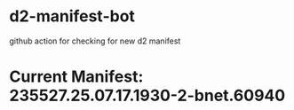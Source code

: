 # d2-manifest-bot
github action for checking for new d2 manifest

# Current Manifest: 235527.25.07.17.1930-2-bnet.60940